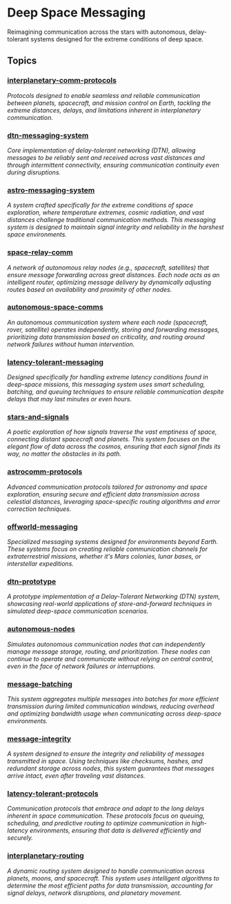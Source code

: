# Deep Space Messaging

Reimagining communication across the stars with autonomous, delay-tolerant systems designed for the extreme conditions of deep space.

## Topics

### [interplanetary-comm-protocols](./interplanetary-comm-protocols)
*Protocols designed to enable seamless and reliable communication between planets, spacecraft, and mission control on Earth, tackling the extreme distances, delays, and limitations inherent in interplanetary communication.*

### [dtn-messaging-system](./dtn-messaging-system)
*Core implementation of delay-tolerant networking (DTN), allowing messages to be reliably sent and received across vast distances and through intermittent connectivity, ensuring communication continuity even during disruptions.*

### [astro-messaging-system](./astro-messaging-system)
*A system crafted specifically for the extreme conditions of space exploration, where temperature extremes, cosmic radiation, and vast distances challenge traditional communication methods. This messaging system is designed to maintain signal integrity and reliability in the harshest space environments.*

### [space-relay-comm](./space-relay-comm)
*A network of autonomous relay nodes (e.g., spacecraft, satellites) that ensure message forwarding across great distances. Each node acts as an intelligent router, optimizing message delivery by dynamically adjusting routes based on availability and proximity of other nodes.*

### [autonomous-space-comms](./autonomous-space-comms)
*An autonomous communication system where each node (spacecraft, rover, satellite) operates independently, storing and forwarding messages, prioritizing data transmission based on criticality, and routing around network failures without human intervention.*

### [latency-tolerant-messaging](./latency-tolerant-messaging)
*Designed specifically for handling extreme latency conditions found in deep-space missions, this messaging system uses smart scheduling, batching, and queuing techniques to ensure reliable communication despite delays that may last minutes or even hours.*

### [stars-and-signals](./stars-and-signals)
*A poetic exploration of how signals traverse the vast emptiness of space, connecting distant spacecraft and planets. This system focuses on the elegant flow of data across the cosmos, ensuring that each signal finds its way, no matter the obstacles in its path.*

### [astrocomm-protocols](./astrocomm-protocols)
*Advanced communication protocols tailored for astronomy and space exploration, ensuring secure and efficient data transmission across celestial distances, leveraging space-specific routing algorithms and error correction techniques.*

### [offworld-messaging](./offworld-messaging)
*Specialized messaging systems designed for environments beyond Earth. These systems focus on creating reliable communication channels for extraterrestrial missions, whether it's Mars colonies, lunar bases, or interstellar expeditions.*

### [dtn-prototype](./dtn-prototype)
*A prototype implementation of a Delay-Tolerant Networking (DTN) system, showcasing real-world applications of store-and-forward techniques in simulated deep-space communication scenarios.*

### [autonomous-nodes](./autonomous-nodes)
*Simulates autonomous communication nodes that can independently manage message storage, routing, and prioritization. These nodes can continue to operate and communicate without relying on central control, even in the face of network failures or interruptions.*

### [message-batching](./message-batching)
*This system aggregates multiple messages into batches for more efficient transmission during limited communication windows, reducing overhead and optimizing bandwidth usage when communicating across deep-space environments.*

### [message-integrity](./message-integrity)
*A system designed to ensure the integrity and reliability of messages transmitted in space. Using techniques like checksums, hashes, and redundant storage across nodes, this system guarantees that messages arrive intact, even after traveling vast distances.*

### [latency-tolerant-protocols](./latency-tolerant-protocols)
*Communication protocols that embrace and adapt to the long delays inherent in space communication. These protocols focus on queuing, scheduling, and predictive routing to optimize communication in high-latency environments, ensuring that data is delivered efficiently and securely.*

### [interplanetary-routing](./interplanetary-routing)
*A dynamic routing system designed to handle communication across planets, moons, and spacecraft. This system uses intelligent algorithms to determine the most efficient paths for data transmission, accounting for signal delays, network disruptions, and planetary movement.*

